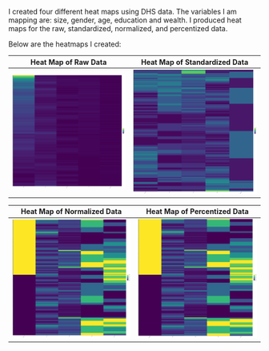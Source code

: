 I created four different heat maps using DHS data. The variables I am mapping are: size, gender, age, education and wealth. I produced heat maps for the raw, standardized, normalized, and percentized data.

Below are the heatmaps I created:

Heat Map of Raw Data  |  Heat Map of Standardized Data
:-------------------------:|:-------------------------:
<img src="raw1.png" width="350"> | <img src="standarized.png" width="350">

Heat Map of Normalized Data  |  Heat Map of Percentized Data
:-------------------------:|:-------------------------:
<img src="normal.png" width="350"> | <img src="percent.png" width="350">

